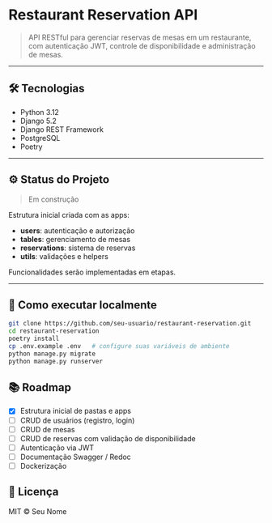 # Restaurant Reservation API

> API RESTful para gerenciar reservas de mesas em um restaurante, com autenticação JWT, controle de disponibilidade e administração de mesas.

---

## 🛠 Tecnologias

- Python 3.12  
- Django 5.2
- Django REST Framework  
- PostgreSQL
- Poetry  

---

## ⚙️ Status do Projeto

> Em construção

Estrutura inicial criada com as apps:

- **users**: autenticação e autorização  
- **tables**: gerenciamento de mesas  
- **reservations**: sistema de reservas  
- **utils**: validações e helpers  

Funcionalidades serão implementadas em etapas.

---

## 🚀 Como executar localmente

```bash
git clone https://github.com/seu-usuario/restaurant-reservation.git
cd restaurant-reservation
poetry install
cp .env.example .env   # configure suas variáveis de ambiente
python manage.py migrate
python manage.py runserver
```

## 📚 Roadmap

- [x] Estrutura inicial de pastas e apps  
- [ ] CRUD de usuários (registro, login)  
- [ ] CRUD de mesas  
- [ ] CRUD de reservas com validação de disponibilidade  
- [ ] Autenticação via JWT  
- [ ] Documentação Swagger / Redoc  
- [ ] Dockerização  

## 📝 Licença

MIT © Seu Nome
